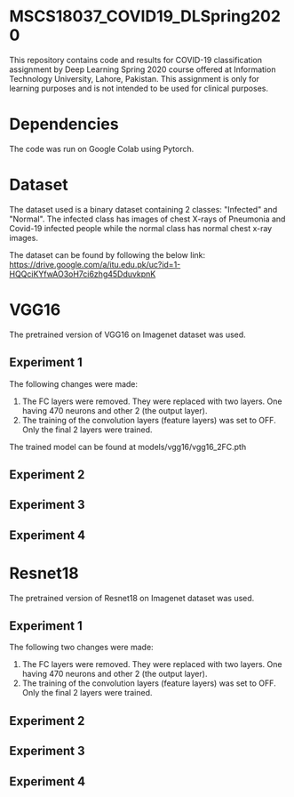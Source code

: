 # MSCS18037_COVID19_DLSpring2020
This repository contains code and results for COVID-19 classification assignment by Deep Learning Spring 2020 course offered at Information Technology University, Lahore, Pakistan. This assignment is only for learning purposes and is not intended to be used for clinical purposes.

# Dependencies
The code was run on Google Colab using Pytorch.

# Dataset
The dataset used is a binary dataset containing 2 classes: "Infected" and "Normal". The infected class has images of chest X-rays of Pneumonia and Covid-19 infected people while the normal class has normal chest x-ray images.

The dataset can be found by following the below link:
https://drive.google.com/a/itu.edu.pk/uc?id=1-HQQciKYfwAO3oH7ci6zhg45DduvkpnK

# VGG16
The pretrained version of VGG16 on Imagenet dataset was used.

## Experiment 1
The following changes were made:
  1. The FC layers were removed. They were replaced with two layers. One having 470 neurons and other 2 (the output layer).
  2. The training of the convolution layers (feature layers) was set to OFF. Only the final 2 layers were trained.
  
  The trained model can be found at models/vgg16/vgg16_2FC.pth

## Experiment 2

## Experiment 3

## Experiment 4

# Resnet18
The pretrained version of Resnet18 on Imagenet dataset was used.

## Experiment 1
The following two changes were made:
  1. The FC layers were removed. They were replaced with two layers. One having 470 neurons and other 2 (the output layer).
  2. The training of the convolution layers (feature layers) was set to OFF. Only the final 2 layers were trained.

## Experiment 2

## Experiment 3

## Experiment 4

